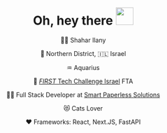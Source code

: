 <div align="center">
  <h1 align="center">Oh, hey there <img height="40" src="https://user-images.githubusercontent.com/31574996/213381897-35f97193-7cfb-4ed5-8cc2-6ca7ced7c1a4.gif"></h1>
  <p>🧙🏻‍ Shahar Ilany</p>
  <p>🌲 Northern District, 🇮🇱 Israel</p>
  <p>♒︎ Aquarius</p>
  <p>🧡 <a href="https://firstisrael.org.il/ftc" target="_blank"><i>FIRST</i> Tech Challenge Israel</a> FTA</p>
  <p>✍🏻 Full Stack Developer at <a href="https://sps.co.il" target="_blank">Smart Paperless Solutions</a></p>
  <p>😻 Cats Lover</p>
  <p>❤️ Frameworks: React, Next.JS, FastAPI</p>
 </div>
